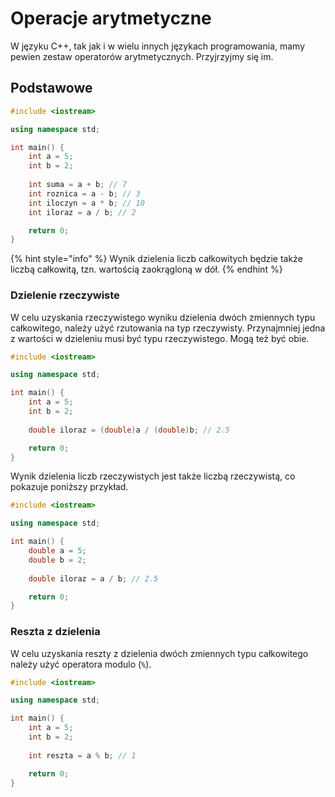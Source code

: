 # Operacje arytmetyczne

W języku C++, tak jak i w wielu innych językach programowania, mamy pewien zestaw operatorów arytmetycznych. Przyjrzyjmy się im.

## Podstawowe

```cpp
#include <iostream>

using namespace std;

int main() {
    int a = 5;
    int b = 2;
    
    int suma = a + b; // 7
    int roznica = a - b; // 3
    int iloczyn = a * b; // 10
    int iloraz = a / b; // 2

    return 0;
}
```

{% hint style="info" %}
Wynik dzielenia liczb całkowitych będzie także liczbą całkowitą, tzn. wartością zaokrągloną w dół.
{% endhint %}

### Dzielenie rzeczywiste

W celu uzyskania rzeczywistego wyniku dzielenia dwóch zmiennych typu całkowitego, należy użyć rzutowania na typ rzeczywisty. Przynajmniej jedna z wartości w dzieleniu musi być typu rzeczywistego. Mogą też być obie.

```cpp
#include <iostream>

using namespace std;

int main() {
    int a = 5;
    int b = 2;
    
    double iloraz = (double)a / (double)b; // 2.5

    return 0;
}
```

Wynik dzielenia liczb rzeczywistych jest także liczbą rzeczywistą, co pokazuje poniższy przykład.

```cpp
#include <iostream>

using namespace std;

int main() {
    double a = 5;
    double b = 2;
    
    double iloraz = a / b; // 2.5

    return 0;
}
```

### Reszta z dzielenia

W celu uzyskania reszty z dzielenia dwóch zmiennych typu całkowitego należy użyć operatora modulo (`%`).

```cpp
#include <iostream>

using namespace std;

int main() {
    int a = 5;
    int b = 2;
    
    int reszta = a % b; // 1

    return 0;
}
```
